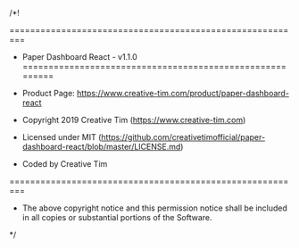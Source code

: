 /*!

=========================================================
* Paper Dashboard React - v1.1.0
=========================================================

* Product Page: https://www.creative-tim.com/product/paper-dashboard-react
* Copyright 2019 Creative Tim (https://www.creative-tim.com)

* Licensed under MIT (https://github.com/creativetimofficial/paper-dashboard-react/blob/master/LICENSE.md)

* Coded by Creative Tim

=========================================================

* The above copyright notice and this permission notice shall be included in all copies or substantial portions of the Software.

*/